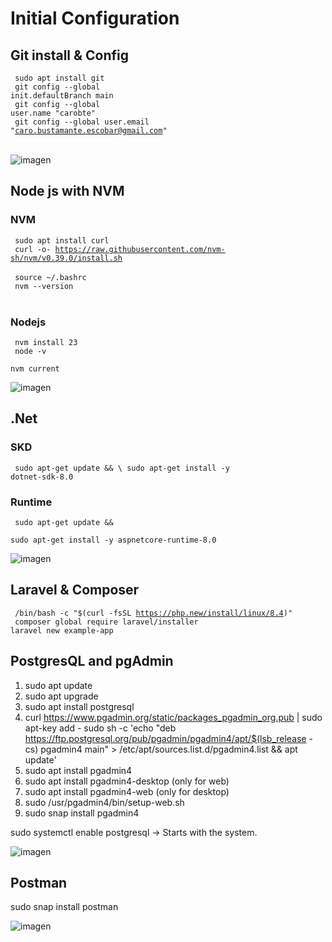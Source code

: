 # Initial Configuration

## Git install & Config

<code> sudo apt install git  </code> <br>
<code> git config --global init.defaultBranch main </code> <br>
<code> git config --global user.name "carobte" </code> <br>
<code> git config --global user.email "caro.bustamante.escobar@gmail.com" </code> <br>

![imagen](https://github.com/user-attachments/assets/6bd3b30f-7d8c-4e3f-b729-5d2bafddb6be)


## Node js with NVM

### NVM
<code> sudo apt install curl </code> <br>
<code> curl -o- https://raw.githubusercontent.com/nvm-sh/nvm/v0.39.0/install.sh </code> <br>
<code> source ~/.bashrc </code> <br>
<code> nvm --version </code> <br>

### Nodejs
<code> nvm install 23 </code> <br>
<code> node -v </code> <br>
<code> nvm current </code> <br>

![imagen](https://github.com/user-attachments/assets/541f321a-225a-4d11-8f85-c3bea0252b2e)


## .Net

### SKD

<code> sudo apt-get update && \  sudo apt-get install -y dotnet-sdk-8.0 </code> <br>

### Runtime

<code> sudo apt-get update && \
  sudo apt-get install -y aspnetcore-runtime-8.0 </code> <br>

![imagen](https://github.com/user-attachments/assets/85d2432e-7b48-4a25-9afa-5bab22fb4e30)

## Laravel & Composer

<code> /bin/bash -c "$(curl -fsSL https://php.new/install/linux/8.4)" </code>
<code> composer global require laravel/installer </code>
<code> laravel new example-app </code> 

## PostgresQL and pgAdmin

1. sudo apt update
2. sudo apt upgrade
2. sudo apt install postgresql
3. curl https://www.pgadmin.org/static/packages_pgadmin_org.pub | sudo apt-key add -
sudo sh -c 'echo "deb https://ftp.postgresql.org/pub/pgadmin/pgadmin4/apt/$(lsb_release -cs) pgadmin4 main" > /etc/apt/sources.list.d/pgadmin4.list && apt update'
4. sudo apt install pgadmin4
5. sudo apt install pgadmin4-desktop (only for web)
6. sudo apt install pgadmin4-web (only for desktop)
7. sudo /usr/pgadmin4/bin/setup-web.sh
8. sudo snap install pgadmin4

sudo systemctl enable postgresql -> Starts with the system.


![imagen](https://github.com/user-attachments/assets/bbcd9f4b-6894-48d7-a1bb-635b3233978e)


## Postman
sudo snap install postman

![imagen](https://github.com/user-attachments/assets/08818376-7d45-45a3-9f66-d7821432f3cd)































